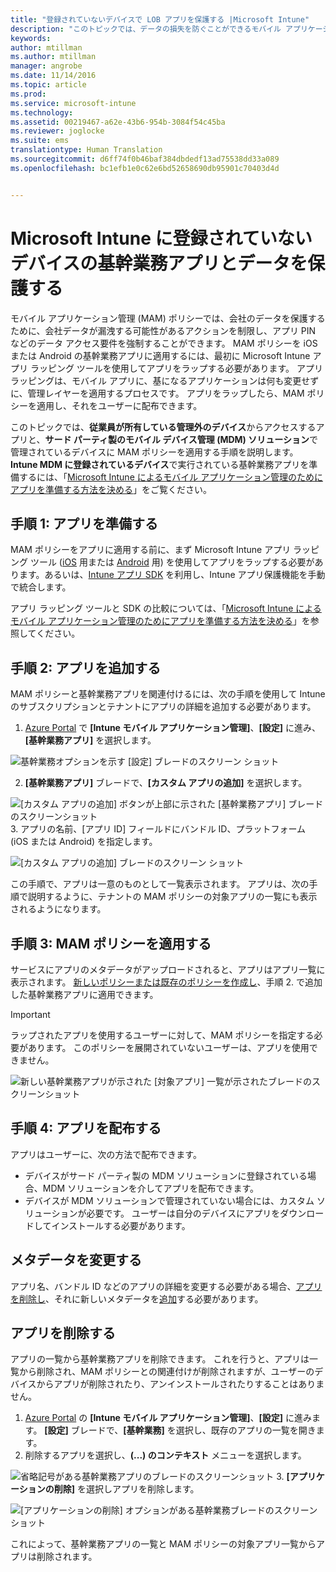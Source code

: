 ```yaml
---
title: "登録されていないデバイスで LOB アプリを保護する |Microsoft Intune"
description: "このトピックでは、データの損失を防ぐことができるモバイル アプリケーション管理ポリシーを適用できるように、カスタム基幹業務アプリを準備する方法について説明します。"
keywords: 
author: mtillman
ms.author: mtillman
manager: angrobe
ms.date: 11/14/2016
ms.topic: article
ms.prod: 
ms.service: microsoft-intune
ms.technology: 
ms.assetid: 00219467-a62e-43b6-954b-3084f54c45ba
ms.reviewer: joglocke
ms.suite: ems
translationtype: Human Translation
ms.sourcegitcommit: d6ff74f0b46baf384dbdedf13ad75538dd33a089
ms.openlocfilehash: bc1efb1e0c62e6bd52658690db95901c70403d4d


---
```


# <a name="protect-line-of-business-apps-and-data-on-devices-that-are-not-enrolled-in-microsoft-intune"></a>Microsoft Intune に登録されていないデバイスの基幹業務アプリとデータを保護する

モバイル アプリケーション管理 (MAM) ポリシーでは、会社のデータを保護するために、会社データが漏洩する可能性があるアクションを制限し、アプリ PIN などのデータ アクセス要件を強制することができます。 MAM ポリシーを iOS または Android の基幹業務アプリに適用するには、最初に Microsoft Intune アプリ ラッピング ツールを使用してアプリをラップする必要があります。 アプリ ラッピングは、モバイル アプリに、基になるアプリケーションは何も変更せずに、管理レイヤーを適用するプロセスです。 アプリをラップしたら、MAM ポリシーを適用し、それをユーザーに配布できます。  

このトピックでは、**従業員が所有している管理外のデバイス**からアクセスするアプリと、**サード パーティ製のモバイル デバイス管理 (MDM) ソリューション**で管理されているデバイスに MAM ポリシーを適用する手順を説明します。  **Intune MDM に登録されているデバイス**で実行されている基幹業務アプリを準備するには、「[Microsoft Intune によるモバイル アプリケーション管理のためにアプリを準備する方法を決める](decide-how-to-prepare-apps-for-mobile-application-management-with-microsoft-intune.md)」をご覧ください。


##  <a name="step-1-prepare-the-app"></a>手順 1: アプリを準備する

MAM ポリシーをアプリに適用する前に、まず Microsoft Intune アプリ ラッピング ツール ([iOS](prepare-ios-apps-for-mobile-application-management-with-the-microsoft-intune-app-wrapping-tool.md) 用または [Android](prepare-android-apps-for-mobile-application-management-with-the-microsoft-intune-app-wrapping-tool.md) 用) を使用してアプリをラップする必要があります。あるいは、[Intune アプリ SDK](../develop/intune-app-sdk.md) を利用し、Intune アプリ保護機能を手動で統合します。

アプリ ラッピング ツールと SDK の比較については、「[Microsoft Intune によるモバイル アプリケーション管理のためにアプリを準備する方法を決める](decide-how-to-prepare-apps-for-mobile-application-management-with-microsoft-intune.md)」を参照してください。

## <a name="step-2-add-the-app"></a>手順 2: アプリを追加する

MAM ポリシーと基幹業務アプリを関連付けるには、次の手順を使用して Intune のサブスクリプションとテナントにアプリの詳細を追加する必要があります。

1. [Azure Portal](https://portal.azure.com/) で **[Intune モバイル アプリケーション管理]**、**[設定]** に進み、**[基幹業務アプリ]** を選択します。

  ![基幹業務オプションを示す [設定] ブレードのスクリーン ショット](../media/mam-azure-portal-lob-on-settings.png)

2. **[基幹業務アプリ]** ブレードで、**[カスタム アプリの追加]** を選択します。

  ![[カスタム アプリの追加] ボタンが上部に示された [基幹業務アプリ] ブレードのスクリーンショット](../media/mam-azure-portal-add-lob-app-action.png)
3.  アプリの名前、[アプリ ID] フィールドにバンドル ID、プラットフォーム (iOS または Android) を指定します。

  ![[カスタム アプリの追加] ブレードのスクリーン ショット](../media/mam-azure-portal-add-app-details.png)

  この手順で、アプリは一意のものとして一覧表示されます。 アプリは、次の手順で説明するように、テナントの MAM ポリシーの対象アプリの一覧にも表示されるようになります。

## <a name="step-3-apply-mam-policies"></a>手順 3: MAM ポリシーを適用する
サービスにアプリのメタデータがアップロードされると、アプリはアプリ一覧に表示されます。 [新しいポリシーまたは既存のポリシーを作成し](create-and-deploy-mobile-app-management-policies-with-microsoft-intune.md)、手順 2. で追加した基幹業務アプリに適用できます。

>[!IMPORTANT]
>ラップされたアプリを使用するユーザーに対して、MAM ポリシーを指定する必要があります。  このポリシーを展開されていないユーザーは、アプリを使用できません。


  ![新しい基幹業務アプリが示された [対象アプリ] 一覧が示されたブレードのスクリーンショット](../media/mam-azure-portal-lob-on-targeted-app-list.png)
## <a name="step-4-distribute-the-app"></a>手順 4: アプリを配布する
アプリはユーザーに、次の方法で配布できます。
* デバイスがサード パーティ製の MDM ソリューションに登録されている場合、MDM ソリューションを介してアプリを配布できます。
* デバイスが MDM ソリューションで管理されていない場合には、カスタム ソリューションが必要です。 ユーザーは自分のデバイスにアプリをダウンロードしてインストールする必要があります。

## <a name="change-the-metadata"></a>メタデータを変更する
アプリ名、バンドル ID などのアプリの詳細を変更する必要がある場合、[アプリを削除し](#remove-apps)、それに新しいメタデータを[追加](#step-2-add-the-app)する必要があります。

##  <a name="remove-apps"></a>アプリを削除する
アプリの一覧から基幹業務アプリを削除できます。 これを行うと、アプリは一覧から削除され、MAM ポリシーとの関連付けが削除されますが、ユーザーのデバイスからアプリが削除されたり、アンインストールされたりすることはありません。  

1.  [Azure Portal](https://portal.azure.com/) の **[Intune モバイル アプリケーション管理]**、**[設定]** に進みます。 **[設定]** ブレードで、**[基幹業務]** を選択し、既存のアプリの一覧を開きます。  
2.  削除するアプリを選択し、**(...) のコンテキスト** メニューを選択します。

  ![省略記号がある基幹業務アプリのブレードのスクリーンショット](../media/mam-azure-portal-lob-context-menu.png)
3.  **[アプリケーションの削除]** を選択しアプリを削除します。

  ![[アプリケーションの削除] オプションがある基幹業務ブレードのスクリーンショット](../media/mam-azure-portal-delete-app.png)

  これによって、基幹業務アプリの一覧と MAM ポリシーの対象アプリ一覧からアプリは削除されます。



<!--HONumber=Dec16_HO2-->


